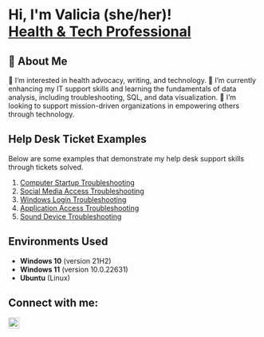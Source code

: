 <h1>Hi, I'm Valicia (she/her)! <br/><a href="https://www.linkedin.com/in/vbfrance/">Health & Tech Professional</a></h1>

<h2>👋 About Me</h2>
👀 I’m interested in health advocacy, writing, and technology. 🌱 I’m currently enhancing my IT support skills and learning the fundamentals of data analysis, including troubleshooting, SQL, and data visualization. 💞️ I’m looking to support mission-driven organizations in empowering others through technology.
<br />

<h2>Help Desk Ticket Examples</h2>
Below are some examples that demonstrate my help desk support skills through tickets solved.

1. [Computer Startup Troubleshooting](./Ticket%20%231002%20-%20The%20computer%20will%20not%20turn%20on.docx) 
2. [Social Media Access Troubleshooting](./Ticket%20%231003%20-%20Facebook%20is%20gone.docx)
3. [Windows Login Troubleshooting](./Ticket%20%231004%20-%20Windows%20login%20issue.docx)
4. [Application Access Troubleshooting](./Ticket%20%231005%20-%20Skype%20is%20not%20working.docx)
5. [Sound Device Troubleshooting](/Ticket%20%231007%20-%20No%20sound.docx)

<h2>Environments Used </h2>

- <b>Windows 10</b> (version 21H2)
- <b>Windows 11</b> (version 10.0.22631)
- <b>Ubuntu</b> (Linux)

<h2>Connect with me:</h2>

[<img align="left" alt="JoshMadakor | LinkedIn" width="22px" src="https://cdn.jsdelivr.net/npm/simple-icons@v3/icons/linkedin.svg" />][linkedin]

[linkedin]: https://linkedin.com/in/vbfrance

<!--
 ```diff
- text in red
+ text in green
! text in orange
# text in gray
@@ text in purple (and bold)@@
```
--!>

<!--
**vbfrance/vbrance** is a ✨ _special_ ✨ repository because its `README.md` (this file) appears on your GitHub profile.

Here are some ideas to get you started:

- 🔭 I’m currently working on ...
- 🌱 I’m currently learning ...
- 👯 I’m looking to collaborate on ...
- 🤔 I’m looking for help with ...
- 💬 Ask me about ...
- 📫 How to reach me: ...
- 😄 Pronouns: ...
- ⚡ Fun fact: ...
-->
